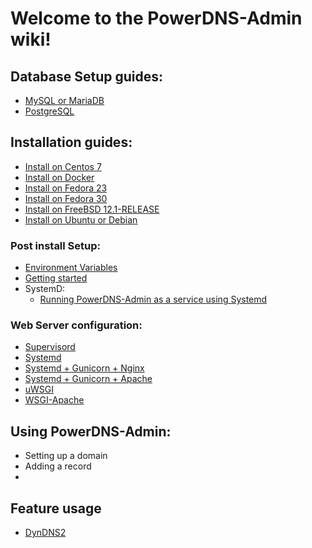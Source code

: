 # Welcome to the PowerDNS-Admin wiki!

## Database Setup guides:
- [MySQL or MariaDB](preparation/Prepare-MySQL-or-MariaDB-Database-for-PowerDNS-Admin.md)
- [PostgreSQL](preparation/Using-PowerDNS-Admin-with-PostgreSQL.md)

## Installation guides:
- [Install on Centos 7](install/Running-PowerDNS-Admin-on-Centos-7.md)
- [Install on Docker](install/Running-PowerDNS-Admin-on-Docker.md)
- [Install on Fedora 23](install/Running-PowerDNS-Admin-on-Fedora-23.md)
- [Install on Fedora 30](install/Running-PowerDNS-Admin-on-Fedora-30.md)
- [Install on FreeBSD 12.1-RELEASE](install/Running-on-FreeBSD.md)
- [Install on Ubuntu or Debian](install/Running-PowerDNS-Admin-on-Ubuntu-or-Debian.md)

### Post install Setup:
- [Environment Variables](configuration/Environment-variables.md)
- [Getting started](configuration/Getting-started.md)
- SystemD:
  - [Running PowerDNS-Admin as a service using Systemd](install/Running-PowerDNS-Admin-as-a-service-(Systemd).md)

### Web Server configuration:
- [Supervisord](web-server/Supervisord-example.md)
- [Systemd](web-server/Systemd-example.md)
- [Systemd + Gunicorn + Nginx](web-server/Running-PowerDNS-Admin-with-Systemd-Gunicorn-and-Nginx.md)
- [Systemd + Gunicorn + Apache](web-server/Running-PowerDNS-Admin-with-Systemd,-Gunicorn-and-Apache.md)
- [uWSGI](web-server/uWSGI-example.md)
- [WSGI-Apache](web-server/WSGI-Apache-example.md)

## Using PowerDNS-Admin:
- Setting up a domain
- Adding a record
- <whatever else>

## Feature usage
- [DynDNS2](features/DynDNS2.md)